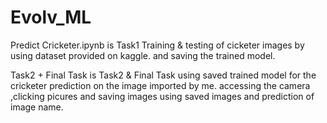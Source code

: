 # Evolv_ML



Predict Cricketer.ipynb          is Task1
  Training & testing of cicketer images by using dataset provided on kaggle.
  and saving the trained model.
  
  
  
  
  
  
  
Task2 + Final Task               is Task2 & Final Task
  using saved trained model for the cricketer prediction on the image imported by me.
  accessing the camera ,clicking picures and saving images
  using saved images and prediction of image name.
  
